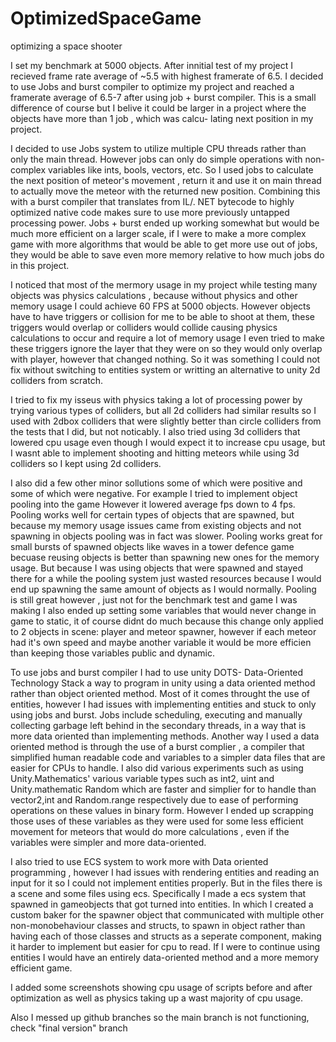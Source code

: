 # OptimizedSpaceGame
optimizing a space shooter

I set my benchmark at 5000 objects. After innitial test of my project I recieved frame rate average of ~5.5 with highest framerate of 6.5. 
I decided to use Jobs and burst compiler to optimize my project and reached a framerate average of 6.5-7 after using job + burst compiler.
This is a small difference of course but I belive it could be larger in a project where the objects have more than 1 job , which was calcu-
lating next position in my project. 


I decided to use Jobs system to utilize multiple CPU threads rather than only the main thread. However jobs can only do simple operations with non-
complex variables like ints, bools, vectors, etc. So I used jobs to calculate the next position of meteor's movement , return it and use it on main 
thread to actually move the meteor with the returned new position. Combining this with a burst compiler that translates from IL/. NET bytecode 
to highly optimized native code makes sure to use more previously untapped processing power. Jobs + burst ended up working somewhat but would be much more efficient on
a larger scale, if I were to make a more complex game with more algorithms that would be able to get more use out of jobs, they would be able to save even more memory 
relative to how much jobs do in this project.

I noticed that most of the mermory usage in my project while testing many objects was physics calculations , because without physics and other 
memory usage I could achieve 60 FPS at 5000 objects. However objects have to have triggers or collision for me to be able to shoot at them,
these triggers would overlap or colliders would collide causing physics calculations to occur and require a lot of memory usage I even tried 
to make these triggers ignore the layer that they were on so they would only overlap with player, however that changed nothing. 
So it was something I could not fix without switching to entities system or writting an alternative to unity 2d colliders from scratch.


I tried to fix my isseus with physics taking a lot of processing power by trying various types of colliders, but all 2d colliders had similar results
so I used with 2dbox colliders that were slightly better than circle colliders from the tests that I did, but not noticably. I also tried using 3d 
colliders that lowered cpu usage even though I would expect it to increase cpu usage, but I wasnt able to implement shooting and hitting meteors while
using 3d colliders so I kept using 2d colliders.

I also did a few other minor sollutions some of which were positive and some of which were negative. For example I tried to implement object pooling into the game
However it lowered average fps down to 4 fps. Pooling works well for certain types of objects that are spawned, but because my memory usage issues came from existing objects
and not spawning in objects pooling was in fact was slower. Pooling works great for small bursts of spawned objects like waves in a tower defence game becuase reusing objects
is better than spawning new ones for the memory usage. But because I was using objects that were spawned and stayed there for a while the pooling system just wasted resources 
because I would end up spawning the same amount of objects as I would normally. Pooling is still great however , just not for the benchmark test and game I was making 
I also ended up setting some variables that would never change in game to static, it of course didnt do much because this change only applied to 2 objects in scene: player
and meteor spawner, however if each meteor had it's own speed and maybe another variable it would be more efficien than keeping those variables public and dynamic.

To use jobs and burst compiler I had to use unity DOTS- Data-Oriented Technology Stack a way to program in unity using a data oriented method rather than
object oriented method. Most of it comes throught the use of entities, however I had issues with implementing entities and stuck to only using jobs and burst. 
Jobs include scheduling, executing and manually collecting garbage left behind in the secondary threads, in a way that is more data oriented than 
implementing methods. Another way I used a data oriented method is through the use of a burst complier , a compiler that simplified human readable code and
variables to a simpler data files that are easier for CPUs to handle. I also did various experiments such as using Unity.Mathematics' various variable types 
such as int2, uint and Unity.mathematic Random  which are faster and simplier for to handle than vector2,int and Random.range respectively due to ease
of performing operations on these values in binary form. However I ended up scrapping those uses of these variables as they were used for some 
less efficient movement for meteors that would do more calculations , even if the variables were simpler and more data-oriented. 

I also tried to use ECS system to work more with Data oriented programming , however I had issues with rendering entities and reading an input for it so I could not
implement entities properly. But in the files there is a scene and some files using ecs. Specifically I made a ecs system that spawned in gameobjects that got turned into
entities. In which I created a custom baker for the spawner object that communicated with multiple other non-monobehaviour classes and structs, to spawn in object rather
than having each of those classes and structs as a seperate component, making it harder to implement but easier for cpu to read. If I were to continue using entities I would
have an entirely data-oriented method and a more memory efficient game.

I added some screenshots showing cpu usage of scripts before and after optimization as well as physics taking up a wast majority of cpu usage. 

Also I messed up github branches so the main branch is not functioning, check "final version" branch